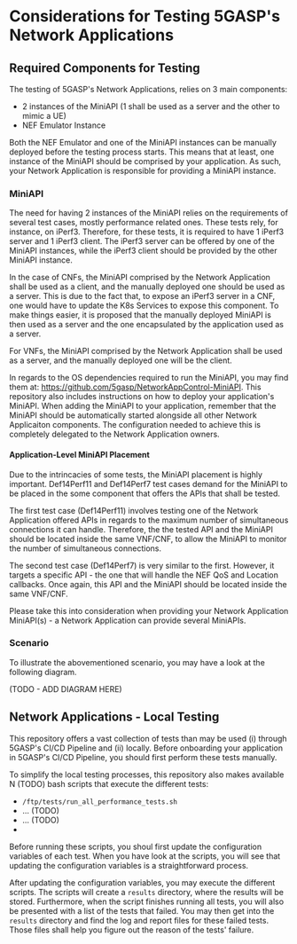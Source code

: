 

# Considerations for Testing 5GASP's Network Applications

## Required Components for Testing

The testing of 5GASP's Network Applications, relies on 3 main components:
- 2 instances of the MiniAPI (1 shall be used as a server and the other to mimic a UE)
- NEF Emulator Instance

Both the NEF Emulator and one of the MiniAPI instances can be manually deployed before the testing process starts.
This means that at least, one instance of the MiniAPI should be comprised by your application. As such, your Network Application is responsible for providing a MiniAPI instance.

### MiniAPI

The need for having 2 instances of the MiniAPI relies on the requirements of several test cases, mostly performance related ones. These tests rely, for instance, on iPerf3. Therefore, for these tests, it is required to have 1 iPerf3 server and 1 iPerf3 client. The iPerf3 server can be offered by one of the MiniAPI instances, while the iPerf3 client should be provided by the other MiniAPI instance.

In the case of CNFs, the MiniAPI comprised by the Network Application shall be used as a client, and the manually deployed one should be used as a server. This is due to the fact that, to expose an iPerf3 server in a CNF, one would have to update the K8s Services to expose this component. To make things easier, it is proposed that the manually deployed MiniAPI is then used as a server and the one encapsulated by the application used as a server.

For VNFs, the MiniAPI comprised by the Network Application shall be used as a server, and the manually deployed one will be the client.

In regards to the OS dependencies required to run the MiniAPI, you may find them at: https://github.com/5gasp/NetworkAppControl-MiniAPI. This repository also includes instructions on how to deploy your application's MiniAPI. When adding the MiniAPI to your application, remember that the MiniAPI should be automatically started alongside all other Network Applicaiton components. The configuration needed to achieve this is completely delegated to the Network Application owners.

#### Application-Level MiniAPI Placement

Due to the intrincacies of some tests, the MiniAPI placement is highly important.
Def14Perf11 and Def14Perf7 test cases demand for the MiniAPI to be placed in the some component that offers the APIs that shall be tested. 

The first test case (Def14Perf11) involves testing one of the Network Application offered APIs in regards to the maximum number of simultaneous connections it can handle. Therefore, the the tested API and the MiniAPI should be located inside the same VNF/CNF, to allow the MiniAPI to monitor the number of simultaneous connections.

The second test case (Def14Perf7) is very similar to the first. However, it targets a specific API - the one that will handle the NEF QoS and Location callbacks. Once again, this API and the MiniAPI should be located inside the same VNF/CNF.

Please take this into consideration when providing your Network Application MiniAPI(s) - a Network Application can provide several MiniAPIs.

### Scenario

To illustrate the abovementioned scenario, you may have a look at the following diagram.

(TODO - ADD DIAGRAM HERE)

## Network Applications - Local Testing

This repository offers a vast collection of tests than may be used (i) through 5GASP's CI/CD Pipeline and (ii) locally.
Before onboarding your application in 5GASP's CI/CD Pipeline, you should first perform these tests manually.

To simplify the local testing processes, this repository also makes available N (TODO) bash scripts that execute the different tests:
- `/ftp/tests/run_all_performance_tests.sh`
- ... (TODO)
- ... (TODO)
- 

Before running these scripts, you shoul first update the configuration variables of each test. When you have look at the scripts, you will see that updating the configuration variables is a straightforward process.

After updating the configuration variables, you may execute the different scripts.
The scripts will create a `results` directory, where the results will be stored. Furthermore, when the script finishes running all tests, you will also be presented with a list of the tests that failed. You may then get into the `results` directory and find the log and report files for these failed tests. Those files shall help you figure out the reason of the tests' failure.


